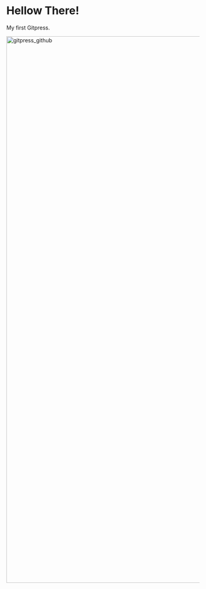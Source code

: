 # Hellow There!

My first Gitpress.


<img width="1427" alt="gitpress_github" src="https://user-images.githubusercontent.com/28585421/116187206-0f47e100-a760-11eb-9687-e14b890464dd.png">
